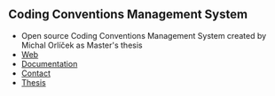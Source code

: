 ﻿## Coding Conventions Management System
* Open source Coding Conventions Management System created by Michal Orlíček as Master's thesis
* [Web](https://ccms.orlicek.net/)
* [Documentation](https://orlicekm.github.io/CodingConventionsManagementSystem/)
* [Contact](mailto:michal@orlicek.net)
* [Thesis](https://www.fit.vut.cz/study/thesis-file/23487/23487.pdf)
